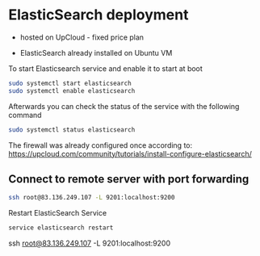 # ElasticSearch deployment

- hosted on UpCloud - fixed price plan

- ElasticSearch already installed on Ubuntu VM

To start Elasticsearch service and enable it to start at boot

```bash
sudo systemctl start elasticsearch
sudo systemctl enable elasticsearch
```

Afterwards you can check the status of the service with the following command

```bash
sudo systemctl status elasticsearch
```

The firewall was already configured once according to: https://upcloud.com/community/tutorials/install-configure-elasticsearch/


## Connect to remote server with port forwarding

```bash
ssh root@83.136.249.107 -L 9201:localhost:9200
```

Restart ElasticSearch Service

```bash
service elasticsearch restart
```


ssh root@83.136.249.107 -L 9201:localhost:9200